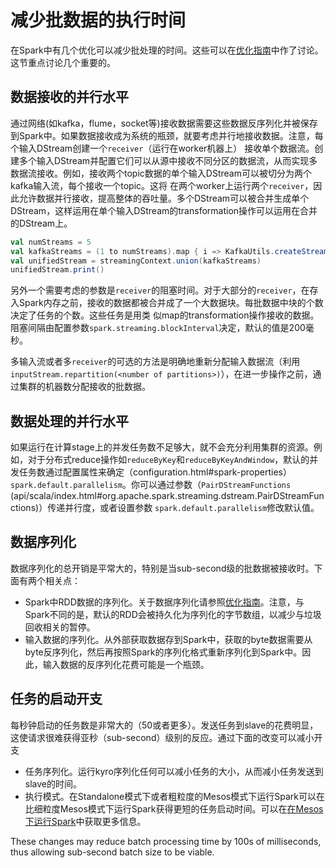 # 减少批数据的执行时间

在Spark中有几个优化可以减少批处理的时间。这些可以在[优化指南](../../other/tuning-spark.md)中作了讨论。这节重点讨论几个重要的。

## 数据接收的并行水平

通过网络(如kafka，flume，socket等)接收数据需要这些数据反序列化并被保存到Spark中。如果数据接收成为系统的瓶颈，就要考虑并行地接收数据。注意，每个输入DStream创建一个`receiver`（运行在worker机器上）
接收单个数据流。创建多个输入DStream并配置它们可以从源中接收不同分区的数据流，从而实现多数据流接收。例如，接收两个topic数据的单个输入DStream可以被切分为两个kafka输入流，每个接收一个topic。这将
在两个worker上运行两个`receiver`，因此允许数据并行接收，提高整体的吞吐量。多个DStream可以被合并生成单个DStream，这样运用在单个输入DStream的transformation操作可以运用在合并的DStream上。

```scala
val numStreams = 5
val kafkaStreams = (1 to numStreams).map { i => KafkaUtils.createStream(...) }
val unifiedStream = streamingContext.union(kafkaStreams)
unifiedStream.print()
```

另外一个需要考虑的参数是`receiver`的阻塞时间。对于大部分的`receiver`，在存入Spark内存之前，接收的数据都被合并成了一个大数据块。每批数据中块的个数决定了任务的个数。这些任务是用类
似map的transformation操作接收的数据。阻塞间隔由配置参数`spark.streaming.blockInterval`决定，默认的值是200毫秒。

多输入流或者多`receiver`的可选的方法是明确地重新分配输入数据流（利用`inputStream.repartition(<number of partitions>)`），在进一步操作之前，通过集群的机器数分配接收的批数据。

## 数据处理的并行水平

如果运行在计算stage上的并发任务数不足够大，就不会充分利用集群的资源。例如，对于分布式reduce操作如`reduceByKey`和`reduceByKeyAndWindow`，默认的并发任务数通过配置属性来确定（configuration.html#spark-properties）
`spark.default.parallelism`。你可以通过参数（`PairDStreamFunctions` (api/scala/index.html#org.apache.spark.streaming.dstream.PairDStreamFunctions)）传递并行度，或者设置参数
`spark.default.parallelism`修改默认值。

## 数据序列化

数据序列化的总开销是平常大的，特别是当sub-second级的批数据被接收时。下面有两个相关点：

- Spark中RDD数据的序列化。关于数据序列化请参照[优化指南](../../other/tuning-spark.md)。注意，与Spark不同的是，默认的RDD会被持久化为序列化的字节数组，以减少与垃圾回收相关的暂停。
- 输入数据的序列化。从外部获取数据存到Spark中，获取的byte数据需要从byte反序列化，然后再按照Spark的序列化格式重新序列化到Spark中。因此，输入数据的反序列化花费可能是一个瓶颈。

## 任务的启动开支

每秒钟启动的任务数是非常大的（50或者更多）。发送任务到slave的花费明显，这使请求很难获得亚秒（sub-second）级别的反应。通过下面的改变可以减小开支

- 任务序列化。运行kyro序列化任何可以减小任务的大小，从而减小任务发送到slave的时间。
- 执行模式。在Standalone模式下或者粗粒度的Mesos模式下运行Spark可以在比细粒度Mesos模式下运行Spark获得更短的任务启动时间。可以在[在Mesos下运行Spark](../../deploying/running-spark-on-mesos.md)中获取更多信息。

These changes may reduce batch processing time by 100s of milliseconds, thus allowing sub-second batch size to be viable.

